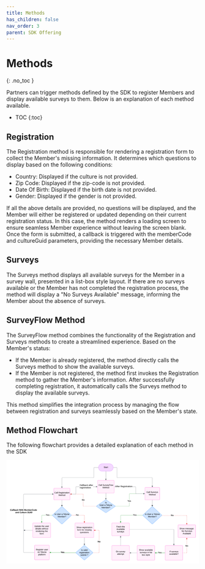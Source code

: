 ```yaml
---
title: Methods
has_children: false
nav_order: 3
parent: SDK Offering
---
```


# Methods
{: .no_toc }

Partners can trigger methods defined by the SDK to register Members and display available surveys to them. Below is an explanation of each method available.

* TOC
{:toc}


## Registration

The Registration method is responsible for rendering a registration form to collect the Member's missing information. It determines which questions to display based on the following conditions:
- Country: Displayed if the culture is not provided.
- Zip Code: Displayed if the zip-code is not provided.
- Date Of Birth: Displayed if the birth date is not provided. 
- Gender: Displayed if the gender is not provided.

If all the above details are provided, no questions will be displayed, and the Member will either be registered or updated depending on their current registration status. In this case, the method renders a loading screen to ensure seamless Member experience without leaving the screen blank. Once the form is submitted, a callback is triggered with the memberCode and cultureGuid parameters, providing the necessary Member details.

## Surveys

The Surveys method displays all available surveys for the Member in a survey wall, presented in a list-box style layout. If there are no surveys available or the Member has not completed the registration process, the method will display a "No Surveys Available" message, informing the Member about the absence of surveys.

## SurveyFlow Method

The SurveyFlow method combines the functionality of the Registration and Surveys methods to create a streamlined experience. Based on the Member's status:
- If the Member is already registered, the method directly calls the Surveys method to show the available surveys.
- If the Member is not registered, the method first invokes the Registration method to gather the Member's information. After successfully completing registration, it automatically calls the Surveys method to display the available surveys.


This method simplifies the integration process by managing the flow between registration and surveys seamlessly based on the Member's state.

## Method Flowchart

The following flowchart provides a detailed explanation of each method in the SDK

![SDKmethodFlowchart](https://github.com/Toluna-IP/tolunaintegratedpaneldocs/blob/15db0d8d308ebc453de75563baf54cebcd06c6df/resources/SDKflowchart.png?raw=true)